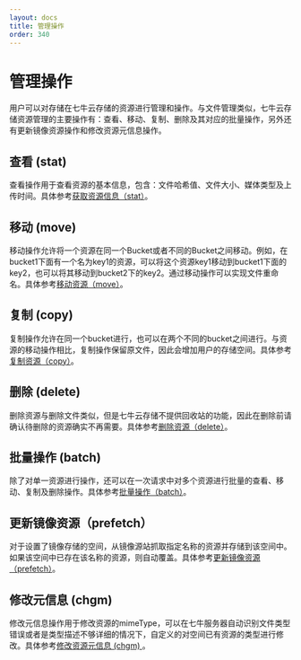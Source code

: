 ```yaml
---
layout: docs
title: 管理操作
order: 340
---
```


<a id="rs-manage"></a>
# 管理操作

用户可以对存储在七牛云存储的资源进行管理和操作。与文件管理类似，七牛云存储资源管理的主要操作有：查看、移动、复制、删除及其对应的批量操作，另外还有更新镜像资源操作和修改资源元信息操作。

<a id="stat"></a>
## 查看 (stat)

查看操作用于查看资源的基本信息，包含：文件哈希值、文件大小、媒体类型及上传时间。具体参考[获取资源信息（stat）](/docs/v6/api/reference/rs/stat.html)。


<a id="move"></a>
## 移动 (move)

移动操作允许将一个资源在同一个Bucket或者不同的Bucket之间移动。例如，在bucket1下面有一个名为key1的资源，可以将这个资源key1移动到bucket1下面的key2，也可以将其移动到bucket2下的key2。通过移动操作可以实现文件重命名。具体参考[移动资源（move）](/docs/v6/api/reference/rs/move.html)。

<a id="copy"></a>
## 复制 (copy)

复制操作允许在同一个bucket进行，也可以在两个不同的bucket之间进行。与资源的移动操作相比，复制操作保留原文件，因此会增加用户的存储空间。具体参考[复制资源（copy）](/docs/v6/api/reference/rs/copy.html)。

<a id="delete"></a>
## 删除 (delete)

删除资源与删除文件类似，但是七牛云存储不提供回收站的功能，因此在删除前请确认待删除的资源确实不再需要。具体参考[删除资源（delete）](/docs/v6/api/reference/rs/delete.html)。

<a id="batch"></a>
## 批量操作 (batch)

除了对单一资源进行操作，还可以在一次请求中对多个资源进行批量的查看、移动、复制及删除操作。具体参考[批量操作（batch）](/docs/v6/api/reference/rs/batch.html)。

<a id="prefetch"></a>
## 更新镜像资源（prefetch）

对于设置了镜像存储的空间，从镜像源站抓取指定名称的资源并存储到该空间中。如果该空间中已存在该名称的资源，则自动覆盖。具体参考[更新镜像资源（prefetch）](/docs/v6/api/reference/rs/prefetch.html)。

<a id="chgm"></a>
## 修改元信息 (chgm)

修改元信息操作用于修改资源的mimeType，可以在七牛服务器自动识别文件类型错误或者是类型描述不够详细的情况下，自定义的对空间已有资源的类型进行修改。具体参考[修改资源元信息 (chgm) ](/docs/v6/api/reference/rs/chgm.html)。
